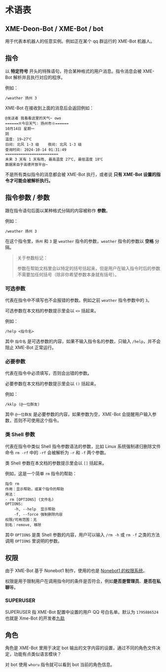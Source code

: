 # 术语表

## XME-Deon-Bot / XME-Bot / bot

用于代表本机器人的任意实例。例如正在某个 qq 群运行的 XME-Bot 机器人。

## 指令

以 **特定符号** 开头的特殊语句，符合某种格式的用户消息。指令消息会被 XME-Bot 解析并且执行对应的程序。

例如：

``` Text
/weather 扬州 3
```

XME-Bot 在接收到上面的消息后会返回例如：

``` Text
@发送者 我看看这里的天气~ owo
======※今日天气: 扬州市※======
10月14日 星期一
阴
温度: 19~27℃
日间: 北风 1-3 级	夜间: 北风 1-3 级
查询时间: 2024-10-14 01:31:49
========================
未来 3 天有 1 天有雨, 最高温度 27℃, 最低温度 18℃
数据来自于高德开放平台~
```

不是所有类似指令的消息都会被 XME-Bot 执行，或者说 **只有 XME-Bot 设置的指令才可能会被解析执行。**

## 指令参数 / 参数

跟在指令语句后面以某种格式分隔的内容被称作 **参数**。

例如：

``` Text
/weather 扬州 3
```

在这个指令里，`扬州` 和 `3` 是 `weather` 指令的参数，`weather` 指令的参数以 **空格** 分隔。

> 关于参数标记：
>
> 参数在帮助文档里会以特定的括号括起来，但是用户在输入指令时后的参数不需要加任何括号（除非你希望参数本身就有括号）。

### 可选参数

代表在指令中不填写也不会报错的参数。例如之前 `weather` 指令参数中的 `3`。

可选参数在本文档的参数提示里会以 `<>` 括起来。

例如：

``` Text
/help <指令名>
```

其中 `指令名` 是可选参数的内容，如果不输入指令名的参数，只输入 `/help`，并不会阻止 XME-Bot 正常运行。

### 必要参数

代表在指令中必须填写，否则会出错的参数。

必要参数在本文档的参数提示里会以 `()` 括起来。

例如：

``` Text
/kklp (@一位群友)
```

其中 `@一位群友` 是必要参数的内容，如果参数为空，XME-Bot 会提醒用户输入参数，否则不可使用这个指令。

### 类 Shell 参数

代表在指令中类似 Shell 指令参数语法的参数，比如 Linux 系统强制递归删除文件命令 `rm -rf` 中的 `-rf` 会被解析为 `-r` 和 `-f` 两个参数。

类 Shell 参数在本文档的参数提示里会以 `[]` 括起来。

例如，这是一个简单 `rm` 指令的帮助：

``` Text
指令 rm
作用：显示帮助，或某个指令的帮助
用法：
- rm [OPTIONS] (文件名)
OPTIONS:
    -h, --help  显示帮助
    -f, --force 强制删除内容
权限/可用范围：无
别名：remove, 移除
```

其中 `OPTIONS` 是类 Shell 参数的内容，用户可以输入 `/rm -h` 或 `rm -f` 之类的方法调用 `OPTIONS` 里说明的参数。

## 权限

由于 XME-Bot 基于 Nonebot1 制作，使用的也是 [Nonebot1 的权限系统](https://v1.nonebot.dev/api/permission.html)。

权限是用于限制用户在调用指令时的条件是否符合，例如**是否是管理员**、**是否在私聊**等。

### SUPERUSER

SUPERUSER 指 XME-Bot 配置中设置的用户 QQ 号白名单。默认为 `1795886524` 也就是 Xme-Bot 的开发者[九镹](https://www.xzadudu179.top/)

## 角色

角色是 XME-Bot 里用于决定 bot 输出的文字内容的设置，通过不同的角色文件决定，功能有点类似语言模块？

对 bot 使用 `whoru` 指令就可以看到 bot 当前的角色信息。